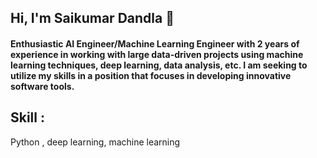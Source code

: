## Hi, I'm Saikumar Dandla 👋

#### Enthusiastic AI Engineer/Machine Learning Engineer with 2 years of experience in working with large data-driven projects using machine learning techniques, deep learning, data analysis, etc. I am seeking to utilize my skills in a position that focuses in developing innovative software tools.


## Skill :
 Python , deep learning, machine learning
